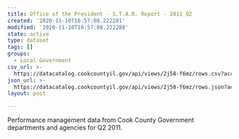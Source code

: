 ```yaml
---
title: Office of the President - S.T.A.R. Report - 2011 Q2
created: '2020-11-10T16:57:08.222281'
modified: '2020-11-10T16:57:08.222288'
state: active
type: dataset
tags: []
groups:
  - Local Government
csv_url: >-
  https://datacatalog.cookcountyil.gov/api/views/2j58-f6mz/rows.csv?accessType=DOWNLOAD
json_url: >-
  https://datacatalog.cookcountyil.gov/api/views/2j58-f6mz/rows.json?accessType=DOWNLOAD
layout: post

---
```

Performance management data from Cook County Government departments and agencies for Q2 2011.
